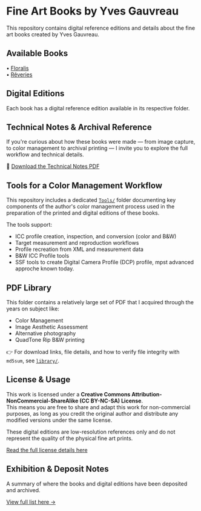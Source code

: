 # Fine Art Books by Yves Gauvreau
This repository contains digital reference editions and details about the fine art books created by Yves Gauvreau.

## Available Books

• [Floralis](https://archive.org/download/gauvreau-floralis-archive/README.html)  
• [Rêveries](Reveries)


## Digital Editions
Each book has a digital reference edition available in its respective folder.

## Technical Notes & Archival Reference

If you're curious about how these books were made — from image capture, to color management to archival printing — I invite you to explore the full workflow and technical details.

📄 [Download the Technical Notes PDF](https://archive.org/download/gauvreau-reveries-archive/TechnicalNotes_Reveries.pdf)


## Tools for a Color Management Workflow

This repository includes a dedicated [`Tools/`](Tools/readme.md) folder documenting key components of the author's color management process used in the preparation of the printed and digital editions of these books.

The tools support:

- ICC profile creation, inspection, and conversion (color and B&W)
- Target measurement and reproduction workflows
- Profile recreation from XML and measurement data
- B&W ICC Profile tools
- SSF tools to create Digital Camera Profile (DCP) profile, mpst advanced approche known today.

## PDF Library

This folder contains a relatively large set of PDF that I acquired through the years on subject like:

- Color Management
- Image Aesthetic Assessment
- Alternative photography
- QuadTone Rip B&W printing 

👉 For download links, file details, and how to verify file integrity with `md5sum`, see [`library/`](Library/readme.md).


## License & Usage

This work is licensed under a **Creative Commons Attribution-NonCommercial-ShareAlike (CC BY-NC-SA) License**.  
This means you are free to share and adapt this work for non-commercial purposes, as long as you credit the original author and distribute any modified versions under the same license.

These digital editions are low-resolution references only and do not represent the quality of the physical fine art prints.

[Read the full license details here](https://creativecommons.org/licenses/by-nc-sa/4.0/)


## Exhibition & Deposit Notes

A summary of where the books and digital editions have been deposited and archived.

[View full list here → ](Exhibition_and_Deposit_Notes_Reveries.md)



